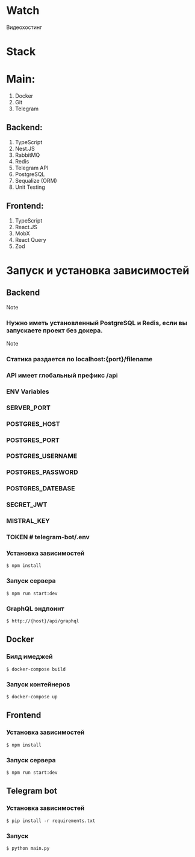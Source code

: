 <h1>Watch</h1>
<p>Видеохостинг</p>

<h1>Stack</h1>

<h1>Main: </h1>

1. Docker
2. Git
3. Telegram

<h2>Backend: </h2>

1. TypeScript
2. Nest.JS
3. RabbitMQ
4. Redis
5. Telegram API
6. PostgreSQL
7. Sequalize (ORM)
8. Unit Testing

<h2>Frontend: </h2>

1. TypeScript
2. React.JS
3. MobX
4. React Query
5. Zod

<h1>Запуск и установка зависимостей</h1>

<h2>Backend</h2>

> [!NOTE]
>
> ### Нужно иметь установленный PostgreSQL и Redis, если вы запускаете проект без докера.

> [!NOTE]
>
> ### Статика раздается по localhost:{port}/filename
>
> ### API имеет глобальный префикс /api
>
> ### ENV Variables
>
> ### SERVER_PORT
>
> ### POSTGRES_HOST
>
> ### POSTGRES_PORT
>
> ### POSTGRES_USERNAME
>
> ### POSTGRES_PASSWORD
>
> ### POSTGRES_DATEBASE
>
> ### SECRET_JWT
>
> ### MISTRAL_KEY
>
> ### TOKEN # telegram-bot/.env

### Установка зависимостей

```
$ npm install
```

### Запуск сервера

```
$ npm run start:dev
```

### GraphQL эндпоинт

```
$ http://{host}/api/graphql
```

<h2>Docker</h2>

### Билд имеджей

```
$ docker-compose build
```

### Запуск контейнеров

```
$ docker-compose up
```

<h2>Frontend</h2>

### Установка зависимостей

```
$ npm install
```

### Запуск сервера

```
$ npm run start:dev
```

<h2>Telegram bot</h2>

### Установка зависимостей

```
$ pip install -r requirements.txt
```

### Запуск

```
$ python main.py
```
